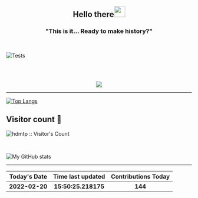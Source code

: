 
<h2 align="center">Hello there<img src="https://user-images.githubusercontent.com/88626025/135751180-b3d128a5-ba6f-496d-a6d0-1503b568ee88.gif" width="30px"></h2>
<h3 align="center" margin=30px>
"This is it... Ready to make history?"
</h3>
<br>

![Tests](https://github.com/hDmtP/hDmtP/actions/workflows/main.yml/badge.svg)

<br>
<br>
<p align="center">
<img src="https://user-images.githubusercontent.com/65482473/146401353-2d94815c-494b-4bdb-934e-14add2f68029.gif" align="center">
</p>

<hr>

[![Top Langs](https://github-readme-stats.vercel.app/api/top-langs/?username=hDmtP&langs_count=12)](https://github.com/hDmtP/github-readme-stats)

<h2> Visitor count 👀</h2>

<p><img src="https://profile-counter.glitch.me/{hdmtp}/count.svg" alt="hdmtp :: Visitor's Count" /></p>

<br>

![My GitHub stats](https://github-readme-stats.vercel.app/api?username=hdmtp&show_icons=true&theme=radical) 

<hr>

Today's Date |Time last updated      | Contributions Today
:--------------:|:----------------:|:-------------:
**2022-02-20**| **15:50:25.218175** | **144**